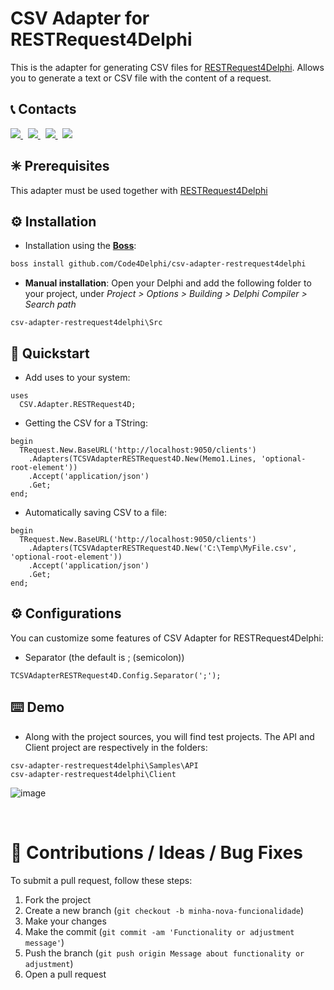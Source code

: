 # CSV Adapter for RESTRequest4Delphi

This is the adapter for generating CSV files for [RESTRequest4Delphi](https://github.com/viniciussanchez/RESTRequest4Delphi). Allows you to generate a text or CSV file with the content of a request.



## 📞 Contacts

<p align="left">
  <a href="https://t.me/Code4Delphi" target="_blank">
    <img src="https://img.shields.io/badge/Telegram:-Join%20Channel-blue?logo=telegram">
  </a>  
  &nbsp;
  <a href="https://code4delphi.com.br/blog" target="_blank">
    <img src="https://img.shields.io/badge/Blog:-Access-731211?logo=readdotcv&logoColor=731211">
  </a> 
  &nbsp;
  <a href="https://www.youtube.com/@code4delphi" target="_blank">
    <img src="https://img.shields.io/badge/YouTube:-Join%20Channel-red?logo=youtube&logoColor=red">
  </a> 
  &nbsp;
  <a href="mailto:contato@code4delphi.com.br" target="_blank">
    <img src="https://img.shields.io/badge/E--mail-contato%40code4delphi.com.br-yellowgreen?logo=maildotru&logoColor=yellowgreen">
  </a>
</p>


## ✳ Prerequisites
This adapter must be used together with [RESTRequest4Delphi](https://github.com/viniciussanchez/RESTRequest4Delphi)


## ⚙️ Installation

* Installation using the [**Boss**](https://github.com/HashLoad/boss):

``` sh
boss install github.com/Code4Delphi/csv-adapter-restrequest4delphi
```

* **Manual installation**: Open your Delphi and add the following folder to your project, under *Project > Options > Building > Delphi Compiler > Search path*

```
csv-adapter-restrequest4delphi\Src
```



## 🚀 Quickstart
* Add uses to your system:
```delphi
uses
  CSV.Adapter.RESTRequest4D;
```

* Getting the CSV for a TString:  
```delphi
begin
  TRequest.New.BaseURL('http://localhost:9050/clients')
    .Adapters(TCSVAdapterRESTRequest4D.New(Memo1.Lines, 'optional-root-element'))
    .Accept('application/json')
    .Get;
end;
```

* Automatically saving CSV to a file:  
```delphi
begin
  TRequest.New.BaseURL('http://localhost:9050/clients')
    .Adapters(TCSVAdapterRESTRequest4D.New('C:\Temp\MyFile.csv', 'optional-root-element'))
    .Accept('application/json')
    .Get;
end;
```

## ⚙ Configurations
You can customize some features of CSV Adapter for RESTRequest4Delphi:
* Separator (the default is ; (semicolon))
```delphi
TCSVAdapterRESTRequest4D.Config.Separator(';');
```


## ⌨️ Demo
* Along with the project sources, you will find test projects. The API and Client project are respectively in the folders:
```
csv-adapter-restrequest4delphi\Samples\API
csv-adapter-restrequest4delphi\Client
```
![image](https://github.com/Code4Delphi/csv-adapter-restrequest4delphi/assets/33873267/1fc21749-d540-4af1-ac62-c3cf6b78390e)


‌
# 💬 Contributions / Ideas / Bug Fixes
To submit a pull request, follow these steps:

1. Fork the project
2. Create a new branch (`git checkout -b minha-nova-funcionalidade`)
3. Make your changes
4. Make the commit (`git commit -am 'Functionality or adjustment message'`)
5. Push the branch (`git push origin Message about functionality or adjustment`)
6. Open a pull request
